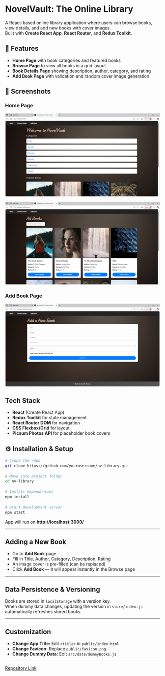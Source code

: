 # NovelVault: The Online Library

A React-based online library application where users can browse books, view details, and add new books with cover images.  
Built with **Create React App**, **React Router**, and **Redux Toolkit**.


## 🚀 Features
- **Home Page** with book categories and featured books
- **Browse Page** to view all books in a grid layout
- **Book Details Page** showing description, author, category, and rating
- **Add Book Page** with validation and random cover image generation

## 📸 Screenshots

### Home Page
![Home Page](src/img/onlib.PNG)

![Browse Page](src/img/onlib2.PNG)

### Add Book Page
![Add Book](src/img/onlib3.PNG)


## Tech Stack
- **React** (Create React App)
- **Redux Toolkit** for state management
- **React Router DOM** for navigation
- **CSS Flexbox/Grid** for layout
- **Picsum Photos API** for placeholder book covers


## ⚙️ Installation & Setup
```bash
# Clone the repo
git clone https://github.com/yourusername/nv-library.git

# Move into project folder
cd nv-library

# Install dependencies
npm install

# Start development server
npm start
```
App will run on **http://localhost:3000/**

---

## Adding a New Book
- Go to **Add Book** page
- Fill in Title, Author, Category, Description, Rating
- An image cover is pre-filled (can be replaced)
- Click **Add Book** — it will appear instantly in the Browse page

---

## Data Persistence & Versioning
Books are stored in `localStorage` with a version key.  
When dummy data changes, updating the version in `store/index.js` automatically refreshes stored books.

---

## Customization
- **Change App Title:** Edit `<title>` in `public/index.html`
- **Change Favicon:** Replace `public/favicon.png`
- **Change Dummy Data:** Edit `src/data/dummyBooks.js`

---

[Repository Link](https://github.com/hardikjha/online-library)
